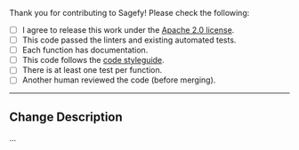 Thank you for contributing to Sagefy! Please check the following:

- [ ] I agree to release this work under the [Apache 2.0 license](http://www.apache.org/licenses/LICENSE-2.0).
- [ ] This code passed the linters and existing automated tests.
- [ ] Each function has documentation.
- [ ] This code follows the [code styleguide](https://github.com/heiskr/sagefy/blob/master/CONTRIBUTING.md).
- [ ] There is at least one test per function.
- [ ] Another human reviewed the code (before merging).

---

## Change Description

...
